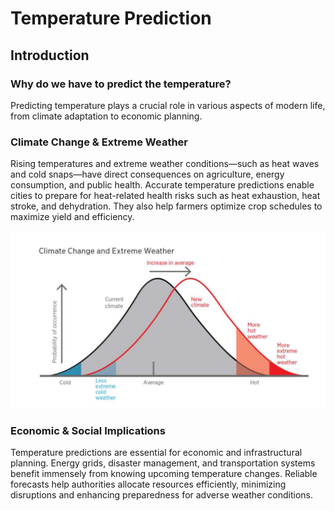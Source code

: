 # Temperature Prediction

## Introduction

### Why do we have to predict the temperature?

Predicting temperature plays a crucial role in various aspects of modern life, from climate adaptation to economic planning.

### Climate Change & Extreme Weather

Rising temperatures and extreme weather conditions—such as heat waves and cold snaps—have direct consequences on agriculture, energy consumption, and public health. Accurate temperature predictions enable cities to prepare for heat-related health risks such as heat exhaustion, heat stroke, and dehydration. They also help farmers optimize crop schedules to maximize yield and efficiency.

![Climate Change](images/climate_change.jpg)

### Economic & Social Implications

Temperature predictions are essential for economic and infrastructural planning. Energy grids, disaster management, and transportation systems benefit immensely from knowing upcoming temperature changes. Reliable forecasts help authorities allocate resources efficiently, minimizing disruptions and enhancing preparedness for adverse weather conditions.
